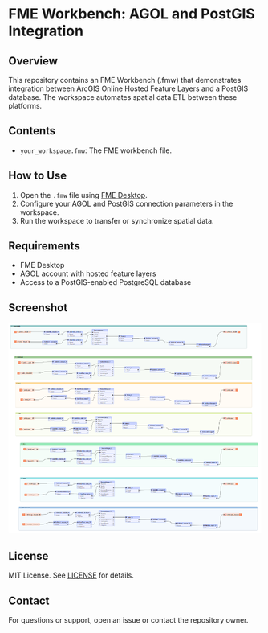 # FME Workbench: AGOL and PostGIS Integration

## Overview

This repository contains an FME Workbench (.fmw) that demonstrates integration between ArcGIS Online Hosted Feature Layers and a PostGIS database. The workspace automates spatial data ETL between these platforms.

## Contents

- `your_workspace.fmw`: The FME workbench file.

## How to Use

1. Open the `.fmw` file using [FME Desktop](https://www.safe.com/fme/fme-desktop/).
2. Configure your AGOL and PostGIS connection parameters in the workspace.
3. Run the workspace to transfer or synchronize spatial data.

## Requirements

- FME Desktop
- AGOL account with hosted feature layers
- Access to a PostGIS-enabled PostgreSQL database

## Screenshot

![Main Page Screenshot](https://github.com/eelmido13/ArcGIS-and-PostGIS-Data-Integration/blob/main/Workbench.png)

## License

MIT License. See [LICENSE](LICENSE) for details.

## Contact

For questions or support, open an issue or contact the repository owner.


